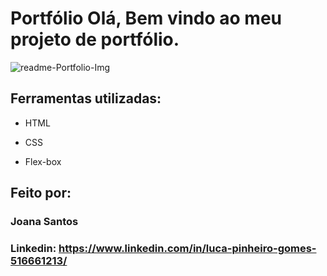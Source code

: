 # Portfólio Olá, Bem vindo ao meu projeto de portfólio.



![readme-Portfolio-Img](https://github.com/LucaPinheiro/Portfolio/assets/133619664/ac0cc424-8f11-4706-adf2-38e469b27d45)



## Ferramentas utilizadas:

* HTML

* CSS

* Flex-box

## Feito por:

### Joana Santos

### Linkedin: https://www.linkedin.com/in/luca-pinheiro-gomes-516661213/
